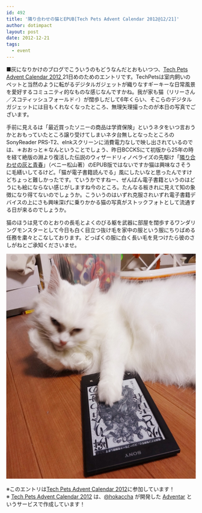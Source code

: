 ```yaml
---
id: 492
title: '隣り合わせの猫とEPUB[Tech Pets Advent Calendar 2012@12/21]'
author: dotimpact
layout: post
date: 2012-12-21
tags:
  - event
---
```

■灰になりかけのブログでこういうのもどうなんだとおもいつつ、[Tech Pets Advent Calendar 2012 ][1]21日めのためのエントリです。TechPetsは室内飼いのペットと当然のように転がるデジタルガジェットが織りなすギーキーな日常風景を愛好するコミュニティ的なものな感じなんですかね。我が家も猫（リリーさん／スコティッシュフォールド♂）が闊歩しだして6年くらい、そこらのデジタルガジェットには目もくれなくなったところ、無理矢理撮ったのが本日の写真でございます。

手前に見えるは「最近買ったソニーの商品は学資保険」というネタをいつ言おうかとおもっていたところ譲り受けてしまいネタ台無しとなったところのSonyReader PRS-T2、eInkスクリーンに消費電力なしで映し出されているのでは、＊おおっと＊なんということでしょう、昨日BCCKSにて初版から25年の時を経て絶版の淵より復活した伝説のウィザードリィノベライズの先駆け「[隣り合わせの灰と青春][2]」（ベニー松山著）のEPUB版ではないですか猫は興味なさそうに毛繕いしてるけど。「猫が電子書籍読んでる」風にしたいなと思ったんですけどちょっと難しかったです。ていうかですねー、ぜんぱん電子書籍というのはどうにも絵にならない感じがしますね今のところ。たんなる板きれに見えて知の象徴になり得てないのでしょうか。こういうのはいずれ克服されいずれ電子書籍デバイスの上にさも興味深げに乗りかかる猫の写真がストックフォトとして流通する日が来るのでしょうか。

猫のほうは見てのとおりの長毛とよくのびる躯を武器に部屋を闊歩するワンダリングモンスターとして今日も白く目立つ抜け毛を家中の服という服にちりばめる任務を粛々とこなしております。どっぱくの服に白く長い毛を見つけたら彼のさしがねとご承知くださいませ。

<img src="/hexo/images/wp-content/uploads/2012/12/lily.jpg" alt="Lily" title="lily.jpg" border="0" width="600" height="599" />

※このエントリは[Tech Pets Advent Calendar 2012][1]に参加しています！  
※ [Tech Pets Advent Calendar 2012][1] は、[@hokaccha][3] が開発した [Adventar][4] というサービスで作成しています！

 [1]: http://www.adventar.org/calendars/13
 [2]: http://bccks.jp/bcck/109170/info
 [3]: https://twitter.com/hokaccha
 [4]: http://www.adventar.org/
